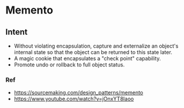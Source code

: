 # Memento

## Intent

- Without violating encapsulation, capture and externalize an object's internal state so that the object can be returned to this state later.
- A magic cookie that encapsulates a "check point" capability.
- Promote undo or rollback to full object status.

### Ref

- https://sourcemaking.com/design_patterns/memento
- https://www.youtube.com/watch?v=jOnxYT8Iaoo
